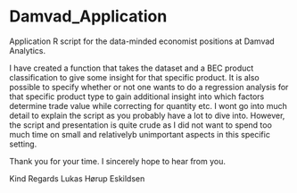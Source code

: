 # Damvad_Application
Application R script for the data-minded economist positions at Damvad Analytics.

I have created a function that takes the dataset and a BEC product classification to give some insight for that specific product. It is also possible to specify whether or not one wants to do a regression analysis for that specific product type to gain additional insight into which factors determine trade value while correcting for quantity etc.
I wont go into much detail to explain the script as you probably have a lot to dive into. However, the script and presentation is quite crude as I did not want to spend too much time on small and relativelyb unimportant aspects in this specific setting. 

Thank you for your time. I sincerely hope to hear from you.

Kind Regards
Lukas Hørup Eskildsen
